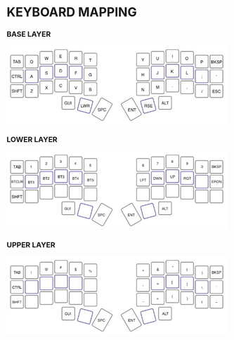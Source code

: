 # KEYBOARD MAPPING

### BASE LAYER
![BASE LAYER](doc/img/base_layer.jpg)

### LOWER LAYER
![LOWER LAYER](doc/img/lower_layer.jpg)

### UPPER LAYER
![UPPER LAYER](doc/img/upper_layer.jpg)

